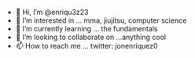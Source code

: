 - 👋 Hi, I’m @enriqu3z23
- 👀 I’m interested in ... mma, jiujitsu, computer science
- 🌱 I’m currently learning ... the fundamentals
- 💞️ I’m looking to collaborate on ...anything cool
- 📫 How to reach me ... twitter: jonenriquez0

<!---
enriqu3z23/enriqu3z23 is a ✨ special ✨ repository because its `README.md` (this file) appears on your GitHub profile.
You can click the Preview link to take a look at your changes.
--->
